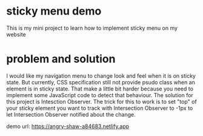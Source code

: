 # sticky menu demo

This is my mini project to learn how to implement sticky menu on my website


# problem and solution

I would like my navigation menu to change look and feel when it is on sticky state. But currently, CSS specification still not provide psudo class when an element is in sticky state. That make a little bit harder because you need to implement some JavaScript code to detect that behaviour. The solution for this project is Intesction Observer. The trick for this to work is to set "top" of your sticky element you want to track with Intersection Observer to -1px to let Intersection Observer notified about the change. 

demo url: https://angry-shaw-a84683.netlify.app

